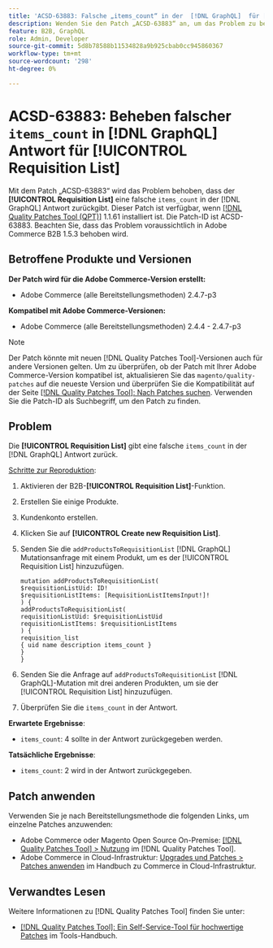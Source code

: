 ```yaml
---
title: 'ACSD-63883: Falsche „items_count“ in der  [!DNL GraphQL]  für [!UICONTROL Requisition List] korrigieren'
description: Wenden Sie den Patch „ACSD-63883“ an, um das Problem zu beheben, bei dem der [!UICONTROL Requisition List] in der Antwort  [!DNL GraphQL]  falsches „items_count“ zurückgibt.
feature: B2B, GraphQL
role: Admin, Developer
source-git-commit: 5d8b78588b11534828a9b925cbab0cc945860367
workflow-type: tm+mt
source-wordcount: '298'
ht-degree: 0%

---
```


# ACSD-63883: Beheben falscher `items_count` in [!DNL GraphQL] Antwort für [!UICONTROL Requisition List]

Mit dem Patch „ACSD-63883“ wird das Problem behoben, dass der **[!UICONTROL Requisition List]** eine falsche `items_count` in der [!DNL GraphQL] Antwort zurückgibt. Dieser Patch ist verfügbar, wenn [[!DNL Quality Patches Tool (QPT)]](/help/tools/quality-patches-tool/quality-patches-tool-to-self-serve-quality-patches.md) 1.1.61 installiert ist. Die Patch-ID ist ACSD-63883. Beachten Sie, dass das Problem voraussichtlich in Adobe Commerce B2B 1.5.3 behoben wird.

## Betroffene Produkte und Versionen

**Der Patch wird für die Adobe Commerce-Version erstellt:**

* Adobe Commerce (alle Bereitstellungsmethoden) 2.4.7-p3

**Kompatibel mit Adobe Commerce-Versionen:**

* Adobe Commerce (alle Bereitstellungsmethoden) 2.4.4 - 2.4.7-p3

>[!NOTE]
>
>Der Patch könnte mit neuen [!DNL Quality Patches Tool]-Versionen auch für andere Versionen gelten. Um zu überprüfen, ob der Patch mit Ihrer Adobe Commerce-Version kompatibel ist, aktualisieren Sie das `magento/quality-patches` auf die neueste Version und überprüfen Sie die Kompatibilität auf der Seite [[!DNL Quality Patches Tool]: Nach Patches suchen](https://experienceleague.adobe.com/tools/commerce-quality-patches/index.html?lang=de). Verwenden Sie die Patch-ID als Suchbegriff, um den Patch zu finden.

## Problem

Die **[!UICONTROL Requisition List]** gibt eine falsche `items_count` in der [!DNL GraphQL] Antwort zurück.


<u>Schritte zur Reproduktion</u>:

1. Aktivieren der B2B-**[!UICONTROL Requisition List]**-Funktion.
1. Erstellen Sie einige Produkte.
1. Kundenkonto erstellen.
1. Klicken Sie auf **[!UICONTROL Create new Requisition List]**.
1. Senden Sie die `addProductsToRequisitionList` [!DNL GraphQL] Mutationsanfrage mit einem Produkt, um es der [!UICONTROL Requisition List] hinzuzufügen.

   ```
   mutation addProductsToRequisitionList(
   $requisitionListUid: ID!
   $requisitionListItems: [RequisitionListItemsInput!]!
   ) {
   addProductsToRequisitionList(
   requisitionListUid: $requisitionListUid
   requisitionListItems: $requisitionListItems
   ) {
   requisition_list
   { uid name description items_count }
   }
   }
   ```

1. Senden Sie die Anfrage auf `addProductsToRequisitionList` [!DNL GraphQL]-Mutation mit drei anderen Produkten, um sie der [!UICONTROL Requisition List] hinzuzufügen.
1. Überprüfen Sie die `items_count` in der Antwort.

**Erwartete Ergebnisse**:

* `items_count`: 4 sollte in der Antwort zurückgegeben werden.

**Tatsächliche Ergebnisse**:

* `items_count`: 2 wird in der Antwort zurückgegeben.

## Patch anwenden

Verwenden Sie je nach Bereitstellungsmethode die folgenden Links, um einzelne Patches anzuwenden:

* Adobe Commerce oder Magento Open Source On-Premise: [[!DNL Quality Patches Tool] > Nutzung](/help/tools/quality-patches-tool/usage.md) im [!DNL Quality Patches Tool].
* Adobe Commerce in Cloud-Infrastruktur: [Upgrades und Patches > Patches anwenden](https://experienceleague.adobe.com/docs/commerce-cloud-service/user-guide/develop/upgrade/apply-patches.html?lang=de) im Handbuch zu Commerce in Cloud-Infrastruktur.


## Verwandtes Lesen

Weitere Informationen zu [!DNL Quality Patches Tool] finden Sie unter:

* [[!DNL Quality Patches Tool]: Ein Self-Service-Tool für hochwertige Patches](/help/tools/quality-patches-tool/quality-patches-tool-to-self-serve-quality-patches.md) im Tools-Handbuch.
